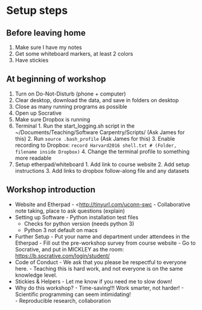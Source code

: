 # Setup steps

## Before leaving home

1.    Make sure I have my notes
2.    Get some whiteboard markers, at least 2 colors
3.    Have stickies
  
## At beginning of workshop

1.    Turn on Do-Not-Disturb (phone + computer)
2.    Clear desktop, download the data, and save in folders on desktop
3.    Close as many running programs as possible
4.    Open up Socrative
5.    Make sure Dropbox is running
6.    Terminal
    1.    Run the start_logging.sh script in the ~/Documents/Teaching/Software Carpentry/Scripts/ (Ask James for this)
    2.    Run `source .bash_profile` (Ask James for this)
    3.    Enable recording to Dropbox: `record Harvard2016 shell.txt # (Folder, filename inside Dropbox)`
    4.    Change the terminal profile to something more readable
1.    Setup etherpad/whiteboard
    1.     Add link to course website
    2.     Add setup instructions
    3.     Add links to dropbox follow-along file and any datasets

## Workshop introduction

-    Website and Etherpad
    -    <http://tinyurl.com/uconn-swc
    -    Collaborative note taking, place to ask questions (explain)
-    Setting up Software
    -    Python installation test files
        -    Checks for python version (needs python 3)
        -    Python 3 not default on macs
-    Further Setup
    -     Put your name and department under attendees in the Etherpad
    -     Fill out the pre-workshop survey from course website
    -     Go to Socrative, and put in MICKLEY as the room: https://b.socrative.com/login/student/
-    Code of Conduct
    -    We ask that you please be respectful to everyone here.
    -    Teaching this is hard work, and not everyone is on the same knowledge level.
-    Stickies & Helpers
    -    Let me know if you need me to slow down!
-    Why do this workshop?
    -    Time-saving!!!  Work smarter, not harder!
    -    Scientific programming can seem intimidating!  
    -    Reproducible research, collaboration
